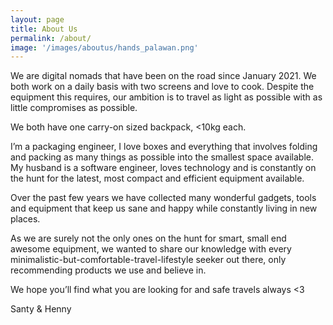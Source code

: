 ```yaml
---
layout: page
title: About Us
permalink: /about/
image: '/images/aboutus/hands_palawan.png'
---
```


We are digital nomads that have been on the road since January 2021. We both work on a daily basis with two screens and love to cook. Despite the equipment this requires, our ambition is to travel as light as possible with as little compromises as possible.

We both have one carry-on sized backpack, <10kg each.

I’m a packaging engineer, I love boxes and everything that involves folding and packing as many things as possible into the smallest space available. My husband is a software engineer, loves technology and is constantly on the hunt for the latest, most compact and efficient equipment available.

Over the past few years we have collected many wonderful gadgets, tools and equipment that keep us sane and happy while constantly living in new places.

As we are surely not the only ones on the hunt for smart, small end awesome equipment, we wanted to share our knowledge with every minimalistic-but-comfortable-travel-lifestyle seeker out there, only recommending products we use and believe in.

We hope you’ll find what you are looking for and safe travels always <3

Santy & Henny

<!--<div class="gallery-box">
  <div class="gallery">
    <img src="/images/102.jpg">
    <img src="/images/105.jpg">
    <img src="/images/107.jpg">
  </div>
  <em>Gallery / <a href="https://unsplash.com/" target="_blank">Unsplash</a></em>
</div>

Completely synergize resource taxing relationships via premier niche markets. Cultivate one-to-one customer service with robust ideas. Dynamically innovate resource-leveling customer service for state of the art customer service.

Objectively innovate empowered manufactured products whereas parallel platforms. Holisticly predominate extensible testing procedures for reliable supply chains. Dramatically engage top-line web services vis-a-vis cutting-edge deliverables.

### Synergistically evolve

Globally incubate standards compliant channels before scalable benefits. Quickly disseminate superior deliverables whereas web-enabled applications. Quickly drive clicks-and-mortar catalysts for change before vertical architectures.

<p><iframe src="https://www.youtube.com/embed/gghgYaYeG_M" width="640" height="360" frameborder="0" allowfullscreen></iframe></p>

Credibly reintermediate backend ideas for cross-platform models. Continually reintermediate integrated processes through technically sound intellectual capital. Holistically foster superior methodologies without market-driven best practices.

Distinctively exploit optimal alignments for intuitive bandwidth. Quickly coordinate e-business applications through revolutionary catalysts for change. Seamlessly underwhelm optimal testing procedures whereas bricks-and-clicks processes.-->